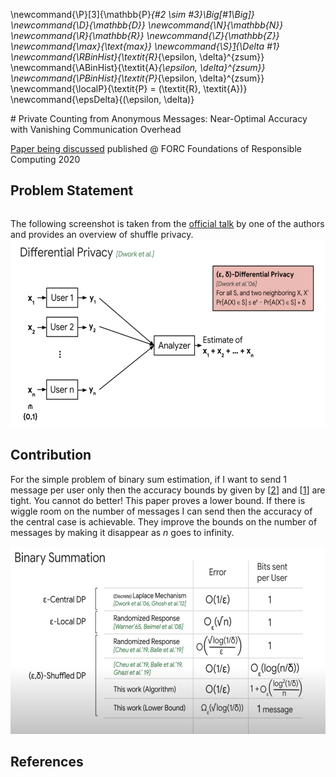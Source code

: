
\newcommand{\P}[3]{\mathbb{P}_{#2 \sim #3}\Big[#1\Big]}
\newcommand{\D}{\mathbb{D}}
\newcommand{\N}{\mathbb{N}}
\newcommand{\R}{\mathbb{R}}
\newcommand{\Z}{\mathbb{Z}}
\newcommand{\max}{\text{max}}
\newcommand{\S}[1]{\Delta #1}
\newcommand{\RBinHist}{\textit{R}_{\epsilon, \delta}^{zsum}}
\newcommand{\ABinHist}{\textit{A}_{\epsilon, \delta}^{zsum}}
\newcommand{\PBinHist}{\textit{P}_{\epsilon, \delta}^{zsum}}
\newcommand{\localP}{\textit{P} = (\textit{R}, \textit{A})}
\newcommand{\epsDelta}{(\epsilon, \delta)}

<div class="container">
# Private Counting from Anonymous Messages: Near-Optimal Accuracy with Vanishing Communication Overhead

[Paper being discussed](./binarySums.pdf) published @ FORC Foundations of Responsible Computing
 2020

## Problem Statement 

```In this work, we study the problem of summing (aggregating) binary numbers.
```

The following screenshot is taken from the [official talk](https://www.youtube.com/watch?v=wkF_uBo-bLo) by one of the authors and provides an overview of shuffle privacy.
<img src="pngs/overview.png" height="300px" width="600px"></img>


## Contribution

For the simple problem of binary sum estimation, if I want to send 1 message per user only then the accuracy bounds by given by [[2][2]] and [[1][1]] are tight. You cannot do better! This paper proves a lower bound. If there is wiggle room on the number of messages I can send then the accuracy of the central case is achievable. They improve the bounds on the number of messages by making it disappear as $n$ goes to infinity.

<img src="pngs/related_work.png" height="300px" width="600px"></img>

## References 

[1]: https://arxiv.org/abs/1808.01394 "Distributed differential privacy via shuffling"
[2]: https://arxiv.org/pdf/1903.02837.pdf "The privacy blanket of the shuffle model"

</div>